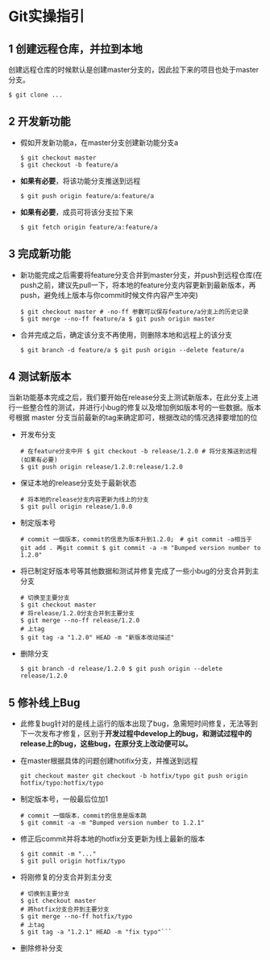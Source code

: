 # Git实操指引

## **1 创建远程仓库，并拉到本地**

创建远程仓库的时候默认是创建master分支的，因此拉下来的项目也处于master分支。

```shell
$ git clone ...
```

##  **2 开发新功能**

- 假如开发新功能a，在master分支创建新功能分支a

  ```shell
  $ git checkout master 
  $ git checkout -b feature/a
  ```

  

- **如果有必要**，将该功能分支推送到远程

  ```shell
  $ git push origin feature/a:feature/a
  ```

  

- **如果有必要**，成员可将该分支拉下来

  ```shell
  $ git fetch origin feature/a:feature/a
  ```

  

## **3 完成新功能**

- 新功能完成之后需要将feature分支合并到master分支，并push到远程仓库(在push之前，建议先pull一下，将本地的feature分支内容更新到最新版本，再push，避免线上版本与你commit时候文件内容产生冲突)

  ```shell
  $ git checkout master # -no-ff 参數可以保存feature/a分支上的历史记录 
  $ git merge --no-ff feature/a $ git push origin master
  ```

  

- 合并完成之后，确定该分支不再使用，则删除本地和远程上的该分支

  ```shell
  $ git branch -d feature/a $ git push origin --delete feature/a
  ```

  

## **4 测试新版本**

当新功能基本完成之后，我们要开始在release分支上测试新版本，在此分支上进行一些整合性的测试，并进行小bug的修复以及增加例如版本号的一些数据。版本号根据 master 分支当前最新的tag来确定即可，根据改动的情况选择要增加的位

- 开发布分支

  ```shell
  # 在feature分支中开 $ git checkout -b release/1.2.0 # 将分支推送到远程(如果有必要) 
  $ git push origin release/1.2.0:release/1.2.0
  ```

- 保证本地的release分支处于最新状态

  ```shell
  # 将本地的release分支内容更新为线上的分支 
  $ git pull origin release/1.0.0
  ```

  

- 制定版本号

  ```shell
  # commit 一個版本，commit的信息为版本升到1.2.0」 # git commit -a相当于git add . 再git commit $ git commit -a -m "Bumped version number to 1.2.0"
  ```

  

- 将已制定好版本号等其他数据和测试并修复完成了一些小bug的分支合并到主分支

  ```shell
  # 切换至主要分支 
  $ git checkout master 
  # 将release/1.2.0分支合并到主要分支 
  $ git merge --no-ff release/1.2.0 
  # 上tag 
  $ git tag -a "1.2.0" HEAD -m "新版本改动描述"
  ```

  

- 删除分支

  ```shell
  $ git branch -d release/1.2.0 $ git push origin --delete release/1.2.0
  ```

  

## **5 修补线上Bug**

- 此修复bug针对的是线上运行的版本出现了bug，急需短时间修复，无法等到下一次发布才修复，区别于**开发过程中develop上的bug，和测试过程中的release上的bug，这些bug，在原分支上改动便可以。**

- 在master根据具体的问题创建hotifix分支，并推送到远程

  ```shell
  git checkout master git checkout -b hotfix/typo git push origin hotfix/typo:hotfix/typo
  ```

 

- 制定版本号，一般最后位加1

  ```shell
  # commit 一個版本，commit的信息是版本跳 
  $ git commit -a -m "Bumped version number to 1.2.1"
  ```

  

- 修正后commit并将本地的hotfix分支更新为线上最新的版本

  ```shell
  $ git commit -m "..." 
  $ git pull origin hotfix/typo
  ```

  

- 将刚修复的分支合并到主分支

  ```
  # 切换到主要分支 
  $ git checkout master 
  # 將hotfix分支合并到主要分支 
  $ git merge --no-ff hotfix/typo 
  # 上tag 
  $ git tag -a "1.2.1" HEAD -m "fix typo"```

  ```
  
- 删除修补分支
